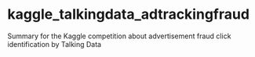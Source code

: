 # kaggle_talkingdata_adtrackingfraud
Summary for the Kaggle competition about advertisement fraud click identification by Talking Data
